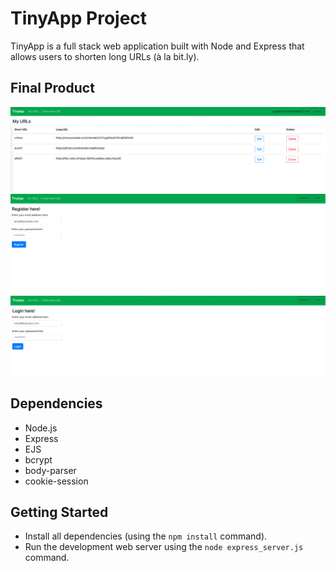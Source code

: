 # TinyApp Project

TinyApp is a full stack web application built with Node and Express that allows users to shorten long URLs (à la bit.ly).

## Final Product

!["Screenshot of the URL's main user page"](https://github.com/brendsmvreal/tinyApp/blob/main/docs/urls-main-user.png)
!["Screenshot of the register page"](https://github.com/brendsmvreal/tinyApp/blob/main/docs/urls-register.png)
!["Screenshot of the login page"](https://github.com/brendsmvreal/tinyApp/blob/main/docs/urls-login.png)


## Dependencies

- Node.js
- Express
- EJS
- bcrypt
- body-parser
- cookie-session


## Getting Started

- Install all dependencies (using the `npm install` command).
- Run the development web server using the `node express_server.js` command.